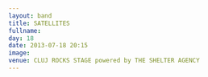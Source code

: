 ```yaml
---
layout: band
title: SATELLITES
fullname: 
day: 18
date: 2013-07-18 20:15
image: 
venue: CLUJ ROCKS STAGE powered by THE SHELTER AGENCY
---
```



